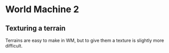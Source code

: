 # World Machine 2
## Texturing a terrain
Terrains are easy to make in WM, but to give them a texture is slightly more difficult. 